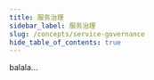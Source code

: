 ```yaml
---
title: 服务治理
sidebar_label: 服务治理
slug: /concepts/service-governance
hide_table_of_contents: true
---
```

balala...